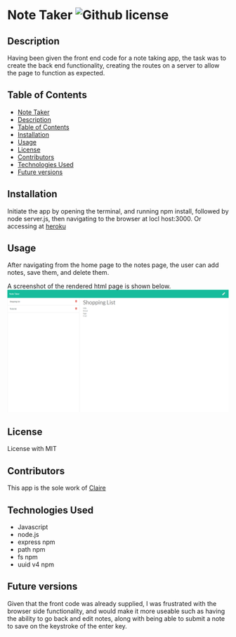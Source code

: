 # Note Taker  ![Github license](https://img.shields.io/github/license/ClaireMDavies/readme-generator)
 
## Description
Having been given the front end code for a note taking app, the task was to create the back end functionality, creating the routes on a server to allow the page to function as expected.   

## Table of Contents
  - [Note Taker](#note-taker)
  - [Description](#description)
  - [Table of Contents](#table-of-contents)
  - [Installation](#installation)
  - [Usage](#usage)
  - [License](#license)
  - [Contributors](#contributors)
  - [Technologies Used](#technologies-used)
  - [Future versions](#future-versions)

## Installation
Initiate the app by opening the terminal, and running npm install, followed by node server.js, then navigating to the browser at locl host:3000. Or accessing at [heroku](https://note-taker-cmd.herokuapp.com/notes) 

## Usage
After navigating from the home page to the notes page, the user can add notes, save them, and delete them.

A screenshot of the rendered html page is shown below.
![note-taker.png](note-taker.png)

## License
License with MIT

## Contributors
This app is the sole work of [Claire](https://github.com/ClaireMDavies)

## Technologies Used
- Javascript
- node.js
- express npm
- path npm
- fs npm
- uuid v4 npm
  

## Future versions
Given that the front code was already supplied, I was frustrated with the browser side functionality, and would make it more useable such as having the ability to go back and edit notes, along with being able to submit a note to save on the keystroke of the enter key.  


